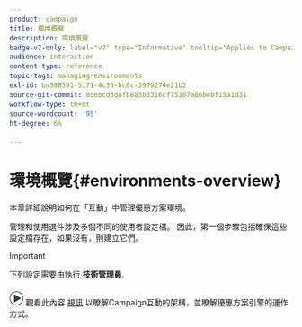 ```yaml
---
product: campaign
title: 環境概覽
description: 環境概覽
badge-v7-only: label="v7" type="Informative" tooltip="Applies to Campaign Classic v7 only"
audience: interaction
content-type: reference
topic-tags: managing-environments
exl-id: ba588591-5171-4c35-bc8c-3979274e21b2
source-git-commit: 8debcd3d8fb883b3316cf75187a86bebf15a1d31
workflow-type: tm+mt
source-wordcount: '95'
ht-degree: 6%

---
```


# 環境概覽{#environments-overview}



本章詳細說明如何在「互動」中管理優惠方案環境。

管理和使用選件涉及多個不同的使用者設定檔。 因此，第一個步驟包括確保這些設定檔存在，如果沒有，則建立它們。

>[!IMPORTANT]
>
>下列設定需要由執行 **技術管理員**.

![](assets/do-not-localize/how-to-video.png) 觀看此內容 [視訊](https://helpx.adobe.com/campaign/classic/how-to/architecture-of-acs-v6.html?playlist=/ccx/v1/collection/product/campaign/classic/segment/digital-marketers/explevel/intermediate/applaunch/get-started/collection.ccx.js&amp;ref=helpx.adobe.com) 以瞭解Campaign互動的架構，並瞭解優惠方案引擎的運作方式。
